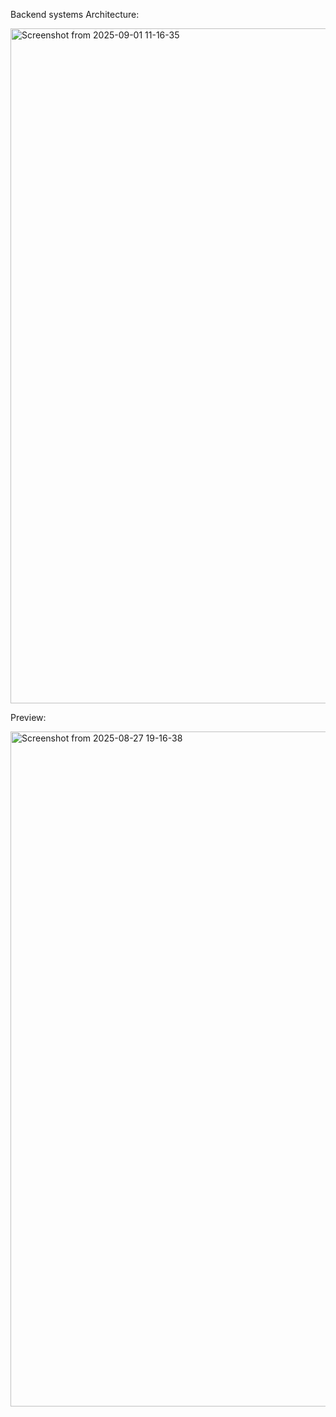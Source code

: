 Backend systems Architecture:

<img width="1920" height="1080" alt="Screenshot from 2025-09-01 11-16-35" src="https://github.com/user-attachments/assets/143c85d2-c529-475b-a8bf-6d608aca5ebc" />


Preview:

<img width="1920" height="1080" alt="Screenshot from 2025-08-27 19-16-38" src="https://github.com/user-attachments/assets/2e4aa62b-b7ff-4920-bdb6-4cb93b298b36" />
